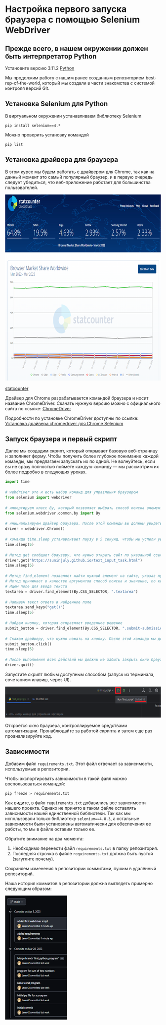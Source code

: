 # Настройка первого запуска браузера с помощью Selenium WebDriver

## Прежде всего, в нашем окружении должен быть интерпретатор Python

Установите версию 3.11.2
[Python](https://www.python.org/downloads/)

Мы продолжим работу с нашим ранее созданным репозиторием best-rep-of-the-world, который мы создали в части знакомства с
системой контроля версий Git.

## Установка Selenium для Python

В виртуальном окружении устанавливаем библиотеку Selenium

```shell
pip install selenium==4.*
```

Можно проверить установку командой

```shell
pip list
```

## Установка драйвера для браузера

В этом курсе мы будем работать с драйвером для Chrome, так как на данный момент это самый популярный браузер, и в первую
очередь следует убедиться, что веб-приложение работает для большинства пользователей.

<img src="img/browser_stats.png" width="800" height="600" alt="browser statistics">

[statcounter](https://gs.statcounter.com/)

Драйвер для Chrome разрабатывается командой браузера и носит название ChromeDriver. Скачать нужную версию можно с
официального сайта по ссылке: [ChromeDriver](https://chromedriver.chromium.org/)

Подробности по установке ChromeDriver доступны по
ссылке: [Установка драйвера chromedriver для Chrome Selenium](https://selenium-python.com/install-chromedriver-chrome)

## Запуск браузера и первый скрипт

Далее мы создадим скрипт, который открывает базовую веб-страницу и заполняет форму. Чтобы получить более глубокое
понимание каждой команды, мы предлагаем запускать их по одной. Не волнуйтесь, если вы не сразу полностью поймете каждую
команду — мы рассмотрим их более подробно в следующих уроках.

```python
import time

# webdriver это и есть набор команд для управления браузером
from selenium import webdriver

# импортируем класс By, который позволяет выбрать способ поиска элемента
from selenium.webdriver.common.by import By

# инициализируем драйвер браузера. После этой команды вы должны увидеть новое открытое окно браузера
driver = webdriver.Chrome()

# команда time.sleep устанавливает паузу в 5 секунд, чтобы мы успели увидеть, что происходит в браузере
time.sleep(5)

# Метод get сообщает браузеру, что нужно открыть сайт по указанной ссылке
driver.get("https://suninjuly.github.io/text_input_task.html")
time.sleep(5)

# Метод find_element позволяет найти нужный элемент на сайте, указав путь к нему. Способы поиска элементов мы обсудим позже
# Метод принимает в качестве аргументов способ поиска и значение, по которому мы будем искать
# Ищем поле для ввода текста
textarea = driver.find_element(By.CSS_SELECTOR, ".textarea")

# Напишем текст ответа в найденное поле
textarea.send_keys("get()")
time.sleep(5)

# Найдем кнопку, которая отправляет введенное решение
submit_button = driver.find_element(By.CSS_SELECTOR, ".submit-submission")

# Скажем драйверу, что нужно нажать на кнопку. После этой команды мы должны увидеть сообщение о правильном ответе
submit_button.click()
time.sleep(5)

# После выполнения всех действий мы должны не забыть закрыть окно браузера
driver.quit()
```

Запустите скрипт любым доступным способом (запуск из терминала, сочетанием клавиш, через UI).

<img src="img/script_run.png" width="600" height="100" alt="run script">

Откроется окно браузера, контроллируемое средствами автоматизации.
Пронаблюдайте за работой скрипта и затем еще раз проанализируйте код.

## Зависимости

Добавим файл `requirements.txt`.
Этот файл отвечает за зависимости, используемые в репозитории.

Чтобы экспортировать зависимости в такой файл можно воспользоваться командой:

```shell
pip freeze > requirements.txt
```

Как видите, в файл `requirements.txt` добавились все зависимости нашего проекта. Однако не принято в таком файле
оставлять зависимости нашей единственной библиотеки. Так как мы использовали только библиотеку `selenium==4.8.3`, а
остальные зависимости были установлены автоматически для обеспечения ее работы, то мы в файле оставим только ее.

Обратите внимание на два момента:

1. Необходимо перенести файл `requirements.txt` в папку репозитория.
2. Последняя строчка в файле `requirements.txt` должна быть пустой (загуглите почему).

Сохраняем изменения в репозитории коммитами, пушим в удалённый репозиторий.

Наша история коммитов в репозитории должна выглядеть примерно следующим образом:

<img src="img/commit_history.png" width="200" height="400" alt="commit history">
